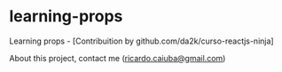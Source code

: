 # learning-props
Learning props - [Contribuition by github.com/da2k/curso-reactjs-ninja]

About this project, contact me (ricardo.caiuba@gmail.com)

